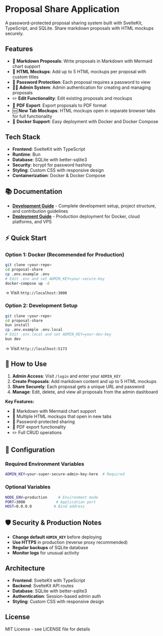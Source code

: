 # Proposal Share Application

A password-protected proposal sharing system built with SvelteKit, TypeScript, and SQLite. Share markdown proposals with HTML mockups securely.

## Features

- 📝 **Markdown Proposals**: Write proposals in Markdown with Mermaid chart support
- 🎨 **HTML Mockups**: Add up to 5 HTML mockups per proposal with custom titles
- 🔐 **Password Protection**: Each proposal requires a password to view
- 👨‍💼 **Admin System**: Admin authentication for creating and managing proposals
- ✏️ **Edit Functionality**: Edit existing proposals and mockups
- 📄 **PDF Export**: Export proposals to PDF format
- 🆕 **New Tab Mockups**: HTML mockups open in separate browser tabs for full functionality
- 🐳 **Docker Support**: Easy deployment with Docker and Docker Compose

## Tech Stack

- **Frontend**: SvelteKit with TypeScript
- **Runtime**: Bun
- **Database**: SQLite with better-sqlite3
- **Security**: bcrypt for password hashing
- **Styling**: Custom CSS with responsive design
- **Containerization**: Docker & Docker Compose

## 📚 Documentation

- **[Development Guide](README-DEV.md)** - Complete development setup, project structure, and contribution guidelines
- **[Deployment Guide](README-DEPLOY.md)** - Production deployment for Docker, cloud platforms, and VPS

## ⚡ Quick Start

### Option 1: Docker (Recommended for Production)
```bash
git clone <your-repo>
cd proposal-share
cp .env.example .env
# Edit .env and set ADMIN_KEY=your-secure-key
docker-compose up -d
```
→ Visit `http://localhost:3000`

### Option 2: Development Setup
```bash
git clone <your-repo>
cd proposal-share
bun install
cp .env.example .env.local
# Edit .env.local and set ADMIN_KEY=your-dev-key  
bun dev
```
→ Visit `http://localhost:5173`

## 🚀 How to Use

1. **Admin Access**: Visit `/login` and enter your `ADMIN_KEY`
2. **Create Proposals**: Add markdown content and up to 5 HTML mockups
3. **Share Securely**: Each proposal gets a unique URL and password
4. **Manage**: Edit, delete, and view all proposals from the admin dashboard

**Key Features:**
- 📝 Markdown with Mermaid chart support
- 🎨 Multiple HTML mockups that open in new tabs
- 🔐 Password-protected sharing
- 📄 PDF export functionality
- ✏️ Full CRUD operations

## 🔧 Configuration

### Required Environment Variables
```bash
ADMIN_KEY=your-super-secure-admin-key-here  # Required
```

### Optional Variables
```bash
NODE_ENV=production     # Environment mode
PORT=3000              # Application port  
HOST=0.0.0.0          # Bind address
```

## 🛡️ Security & Production Notes

- **Change default `ADMIN_KEY`** before deploying
- **Use HTTPS** in production (reverse proxy recommended)
- **Regular backups** of SQLite database
- **Monitor logs** for unusual activity

## Architecture

- **Frontend**: SvelteKit with TypeScript
- **Backend**: SvelteKit API routes
- **Database**: SQLite with better-sqlite3
- **Authentication**: Session-based admin auth
- **Styling**: Custom CSS with responsive design

## License

MIT License - see LICENSE file for details
